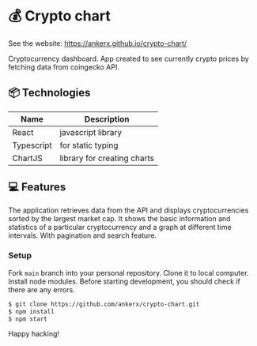 # 💰 Crypto chart

See the website: https://ankerx.github.io/crypto-chart/

Cryptocurrency dashboard. App created to see currently crypto prices by fetching data from coingecko API.

## 📦 Technologies

| Name       | Description                 |
| ---------- | --------------------------- |
| React      | javascript library          |
| Typescript | for static typing           |
| ChartJS    | library for creating charts |

## 💻 Features

The application retrieves data from the API and displays cryptocurrencies sorted by the largest market cap. It shows the basic information and statistics of a particular cryptocurrency and a graph at different time intervals. With pagination and search feature.

### Setup

Fork `main` branch into your personal repository. Clone it to local computer. Install node modules. Before starting development, you should check if there are any errors.

```sh
$ git clone https://github.com/ankerx/crypto-chart.git
$ npm install
$ npm start
```

Happy hacking!
